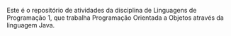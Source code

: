 Este é o repositório de atividades da disciplina de Linguagens de Programação 1, que trabalha Programação Orientada a Objetos através da linguagem Java.

